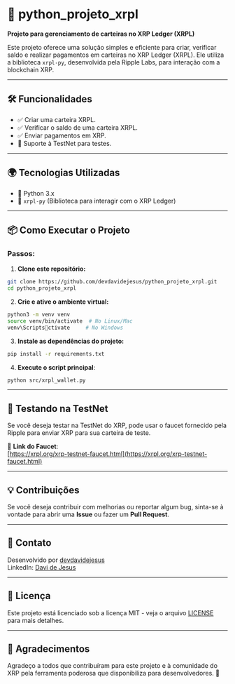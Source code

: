# 🚀 **python_projeto_xrpl**

**Projeto para gerenciamento de carteiras no XRP Ledger (XRPL)**

Este projeto oferece uma solução simples e eficiente para criar, verificar saldo e realizar pagamentos em carteiras no XRP Ledger (XRPL). Ele utiliza a biblioteca `xrpl-py`, desenvolvida pela Ripple Labs, para interação com a blockchain XRP.

---

## 🛠️ **Funcionalidades**

- ✅ Criar uma carteira XRPL.
- ✅ Verificar o saldo de uma carteira XRPL.
- ✅ Enviar pagamentos em XRP.
- 🔧 Suporte à TestNet para testes.

---

## 🌍 **Tecnologias Utilizadas**

- 🐍 Python 3.x
- 🔗 `xrpl-py` (Biblioteca para interagir com o XRP Ledger)

---

## 📦 **Como Executar o Projeto**

### Passos:

1. **Clone este repositório:**

```bash
git clone https://github.com/devdavidejesus/python_projeto_xrpl.git
cd python_projeto_xrpl
```

2. **Crie e ative o ambiente virtual:**

```bash
python3 -m venv venv
source venv/bin/activate  # No Linux/Mac
venv\Scriptsctivate     # No Windows
```

3. **Instale as dependências do projeto:**

```bash
pip install -r requirements.txt
```

4. **Execute o script principal**:

```bash
python src/xrpl_wallet.py
```

---

## 🧪 **Testando na TestNet**

Se você deseja testar na TestNet do XRP, pode usar o faucet fornecido pela Ripple para enviar XRP para sua carteira de teste.

🔗 **Link do Faucet**:  
[https://xrpl.org/xrp-testnet-faucet.html](https://xrpl.org/xrp-testnet-faucet.html)

---

## 💡 **Contribuições**

Se você deseja contribuir com melhorias ou reportar algum bug, sinta-se à vontade para abrir uma **Issue** ou fazer um **Pull Request**.

---

## 📱 **Contato**

Desenvolvido por [devdavidejesus](https://github.com/devdavidejesus)  
LinkedIn: [Davi de Jesus](https://www.linkedin.com/in/davidejesus/)

---

## 💬 **Licença**

Este projeto está licenciado sob a licença MIT - veja o arquivo [LICENSE](LICENSE) para mais detalhes.

---

## 🌟 **Agradecimentos**

Agradeço a todos que contribuíram para este projeto e à comunidade do XRP pela ferramenta poderosa que disponibiliza para desenvolvedores. 🚀
